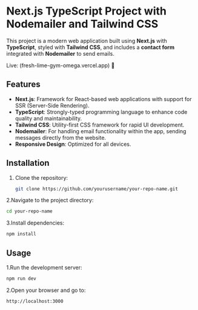 # Next.js TypeScript Project with Nodemailer and Tailwind CSS

This project is a modern web application built using **Next.js** with **TypeScript**, styled with **Tailwind CSS**, and includes a **contact form** integrated with **Nodemailer** to send emails.

Live: (fresh-lime-gym-omega.vercel.app) 📢

## Features

- **Next.js**: Framework for React-based web applications with support for SSR (Server-Side Rendering).
- **TypeScript**: Strongly-typed programming language to enhance code quality and maintainability.
- **Tailwind CSS**: Utility-first CSS framework for rapid UI development.
- **Nodemailer**: For handling email functionality within the app, sending messages directly from the website.
- **Responsive Design**: Optimized for all devices.

## Installation

1. Clone the repository:
   ```bash
   git clone https://github.com/yourusername/your-repo-name.git
   
2.Navigate to the project directory:
  ```bash
cd your-repo-name
  ```
3.Install dependencies:
  ```bash
  npm install
   ```
## Usage

1.Run the development server:
  ```bash
  npm run dev
   ```
2.Open your browser and go to:
  ```bash
  http://localhost:3000
